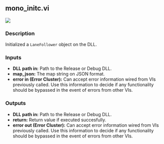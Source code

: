 ## mono_initc.vi
<p class="img_container">
<img class="lg_img" src="https://github.com/monoDriveIO/documentation/raw/master/WikiPhotos/LV_client/shared_libraries/mono__initc.png" 
  />
</p>

### Description 
Initialized a `LaneFollower` object on the DLL.

### Inputs
- **DLL path in:** Path to the Release or Debug DLL.
- **map_json:** The map string on JSON format.
- **error in (Error Cluster):** Can accept error information wired from VIs previously called. Use this information to decide if any functionality should be bypassed in the event of errors from other VIs.


### Outputs
- **DLL path in:** Path to the Release or Debug DLL.
- **return:** Return value if executed succesfully.
- **error out (Error Cluster):** Can accept error information wired from VIs previously called. Use this information to decide if any functionality should be bypassed in the event of errors from other VIs.

<p>&nbsp;</p>